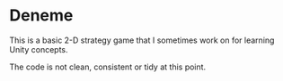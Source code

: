 # Deneme

This is a basic 2-D strategy game that I sometimes work on for learning Unity concepts. 

The code is not clean, consistent or tidy at this point. 
